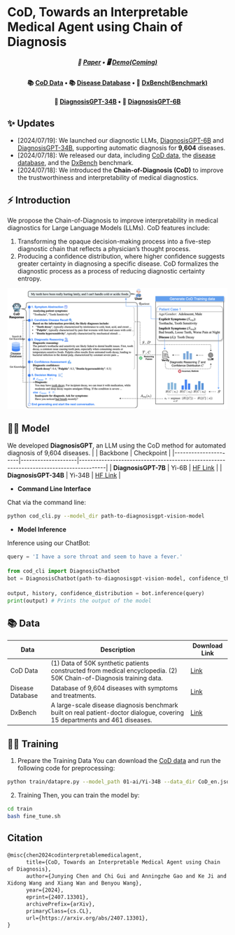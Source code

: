 # CoD, Towards an Interpretable Medical Agent using Chain of Diagnosis

<div align="center">
<h5>
  📃 <a href="https://arxiv.org/abs/2407.13301" target="_blank">Paper</a>  • 🖥️ <a href="#" target="_blank">Demo(Coming)</a>
</h5>
</div>

<div align="center">
<h4>
  📚 <a href="https://huggingface.co/datasets/FreedomIntelligence/CoD-PatientSymDisease" target="_blank">CoD Data</a> • 📚 <a href="https://huggingface.co/datasets/FreedomIntelligence/Disease_Database" target="_blank">Disease Database</a> • 📝 <a href="https://huggingface.co/datasets/FreedomIntelligence/DxBench" target="_blank">DxBench(Benchmark)</a>
</h4>
</div>

<div align="center">
<h4>
  🤗 <a href="https://huggingface.co/FreedomIntelligence/DiagnosisGPT-34B" target="_blank">DiagnosisGPT-34B</a>  • 🤗 <a href="https://huggingface.co/FreedomIntelligence/DiagnosisGPT-6B">DiagnosisGPT-6B</a> 
</h4>
</div>

## ✨ Updates
- [2024/07/19]: We launched our diagnostic LLMs, [DiagnosisGPT-6B](https://huggingface.co/FreedomIntelligence/DiagnosisGPT-6B) and [DiagnosisGPT-34B](https://huggingface.co/FreedomIntelligence/DiagnosisGPT-34B), supporting automatic diagnosis for **9,604** diseases.
- [2024/07/18]: We released our data, including [CoD data](https://huggingface.co/datasets/FreedomIntelligence/CoD-PatientSymDisease), the [disease database](https://huggingface.co/datasets/FreedomIntelligence/Disease_Database), and the [DxBench](https://huggingface.co/datasets/FreedomIntelligence/DxBench) benchmark.
- [2024/07/18]: We introduced the **Chain-of-Diagnosis (CoD)** to improve the trustworthiness and interpretability of medical diagnostics.

## ⚡ Introduction
We propose the Chain-of-Diagnosis to improve interpretability in medical diagnostics for Large Language Models (LLMs). CoD features include:
1. Transforming the opaque decision-making process into a five-step diagnostic chain that reflects a physician’s thought process.
2. Producing a confidence distribution, where higher confidence suggests greater certainty in diagnosing a specific disease. CoD formalizes the diagnostic process as a process of reducing diagnostic certainty entropy.

<div align=center>
<img src="assets/CoD.png" width = "640" alt="HuatuoGPT" align=center/>
</div>


## 👩‍⚕️ Model
We developed **DiagnosisGPT**, an LLM using the CoD method for automated diagnosis of 9,604 diseases. 
|                 | Backbone           | Checkpoint                                                                            |
|----------------------|--------------------|---------------------------------------------------------------------------------------|
| **DiagnosisGPT-7B**  | Yi-6B          | [HF Link](https://huggingface.co/FreedomIntelligence/DiagnosisGPT-6B)        |
| **DiagnosisGPT-34B** | Yi-34B         | [HF Link](https://huggingface.co/FreedomIntelligence/DiagnosisGPT-34B)      |

- **Command Line Interface**

Chat via the command line:
```bash
python cod_cli.py --model_dir path-to-diagnosisgpt-vision-model
```

- **Model Inference**

Inference using our ChatBot:
```python
query = 'I have a sore throat and seem to have a fever.'

from cod_cli import DiagnosisChatbot
bot = DiagnosisChatbot(path-to-diagnosisgpt-vision-model, confidence_threshold=0.5)

output, history, confidence_distribution = bot.inference(query)
print(output) # Prints the output of the model
```

## 📚 Data


| Data             | Description                                                       | Download Link                                                                           |
| ---------------- | ----------------------------------------------------------------- | --------------------------------------------------------------------------------------- |
| CoD Data         | (1) Data of 50K synthetic patients constructed from medical encyclopedia. (2) 50K Chain-of-Diagnosis training data. | [Link](https://huggingface.co/datasets/FreedomIntelligence/CoD-PatientSymDisease)       |
| Disease Database | Database of 9,604 diseases with symptoms and treatments.       | [Link](https://huggingface.co/datasets/FreedomIntelligence/Disease_Database)            |
| DxBench          | A large-scale disease diagnosis benchmark built on real patient-doctor dialogue, covering 15 departments and 461 diseases. | [Link](https://huggingface.co/datasets/FreedomIntelligence/DxBench)                     |


## 🏋️‍♂️ Training
1. Prepare the Training Data
You can download the [CoD data](https://huggingface.co/datasets/FreedomIntelligence/CoD-PatientSymDisease) and run the following code for preprocessing:
```bash
python train/datapre.py --model_path 01-ai/Yi-34B --data_dir CoD_en.json
```

2. Training
Then, you can train the model by:
```bash
cd train
bash fine_tune.sh
```


## Citation

```
@misc{chen2024codinterpretablemedicalagent,
      title={CoD, Towards an Interpretable Medical Agent using Chain of Diagnosis}, 
      author={Junying Chen and Chi Gui and Anningzhe Gao and Ke Ji and Xidong Wang and Xiang Wan and Benyou Wang},
      year={2024},
      eprint={2407.13301},
      archivePrefix={arXiv},
      primaryClass={cs.CL},
      url={https://arxiv.org/abs/2407.13301}, 
}
```
